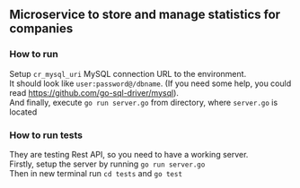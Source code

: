 ## Microservice to store and manage statistics for companies

### How to run
Setup `cr_mysql_uri` MySQL connection URL to the environment. <br/>
It should look like `user:password@/dbname`. (If you need some help, you could read <a href="https://github.com/go-sql-driver/mysql">https://github.com/go-sql-driver/mysql</a>). <br/>
And finally, execute `go run server.go` from directory, where `server.go` is located

### How to run tests
They are testing Rest API, so you need to have a working server. <br/>
Firstly, setup the server by running `go run server.go` <br/>
Then in new terminal run `cd tests` and `go test` 